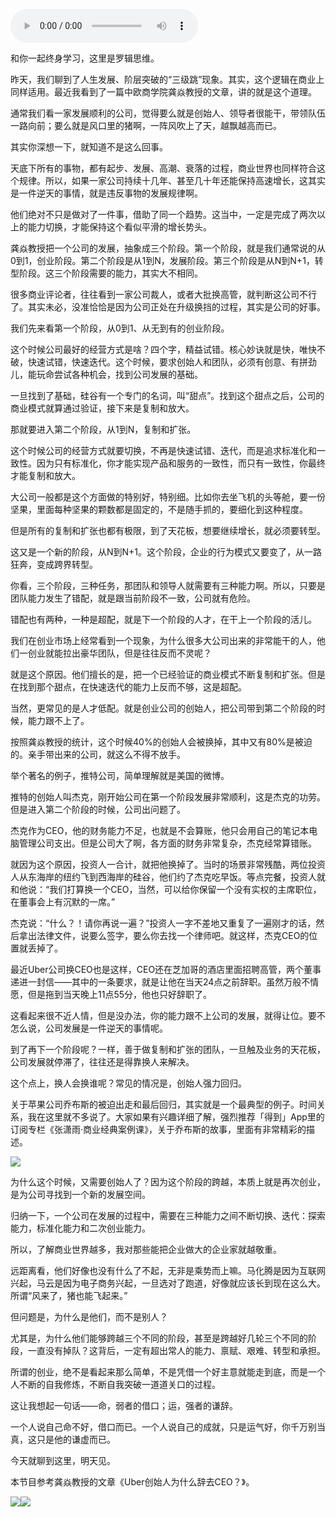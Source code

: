 <audio src="http://igetoss.cdn.igetget.com/mp3/201708/29/201708292156513919812745.mp3" controls="controls">您的浏览器不支持 audio 标签。</audio><p>和你一起终身学习，这里是罗辑思维。</p><p>昨天，我们聊到了人生发展、阶层突破的“三级跳”现象。其实，这个逻辑在商业上同样适用。最近我看到了一篇中欧商学院龚焱教授的文章，讲的就是这个道理。</p><p>通常我们看一家发展顺利的公司，觉得要么就是创始人、领导者很能干，带领队伍一路向前；要么就是风口里的猪啊，一阵风吹上了天，越飘越高而已。</p><p>其实你深想一下，就知道不是这么回事。</p><p>天底下所有的事物，都有起步、发展、高潮、衰落的过程，商业世界也同样符合这个规律。所以，如果一家公司持续十几年、甚至几十年还能保持高速增长，这其实是一件逆天的事情，就是违反事物的发展规律啊。</p><p>他们绝对不只是做对了一件事，借助了同一个趋势。这当中，一定是完成了两次以上的能力切换，才能保持这个看似平滑的增长势头。</p><p>龚焱教授把一个公司的发展，抽象成三个阶段。第一个阶段，就是我们通常说的从0到1，创业阶段。第二个阶段是从1到N，发展阶段。第三个阶段是从N到N+1，转型阶段。这三个阶段需要的能力，其实大不相同。</p><p>很多商业评论者，往往看到一家公司裁人，或者大批换高管，就判断这公司不行了。其实未必，没准恰恰是因为公司正处在升级换挡的过程，其实是公司的好事。</p><p>我们先来看第一个阶段，从0到1、从无到有的创业阶段。</p><p>这个时候公司最好的经营方式是啥？四个字，精益试错。核心妙诀就是快，唯快不破，快速试错，快速迭代。这个时候，要求创始人和团队，必须有创意、有拼劲儿，能玩命尝试各种机会，找到公司发展的基础。</p><p>一旦找到了基础，硅谷有一个专门的名词，叫“甜点”。找到这个甜点之后，公司的商业模式就算通过验证，接下来是复制和放大。</p><p>那就要进入第二个阶段，从1到N，复制和扩张。</p><p>这个时候公司的经营方式就要切换，不再是快速试错、迭代，而是追求标准化和一致性。因为只有标准化，你才能实现产品和服务的一致性，而只有一致性，你最终才能复制和放大。</p><p>大公司一般都是这个方面做的特别好，特别细。比如你去坐飞机的头等舱，要一份坚果，里面每种坚果的颗数都是固定的，不是随手抓的，要细化到这种程度。</p><p>但是所有的复制和扩张也都有极限，到了天花板，想要继续增长，就必须要转型。</p><p>这又是一个新的阶段，从N到N+1。这个阶段，企业的行为模式又要变了，从一路狂奔，变成跨界转型。</p><p>你看，三个阶段，三种任务，那团队和领导人就需要有三种能力啊。所以，只要是团队能力发生了错配，就是跟当前阶段不一致，公司就有危险。</p><p>错配也有两种，一种是超配，就是下一个阶段的人才，在干上一个阶段的活儿。</p><p>我们在创业市场上经常看到一个现象，为什么很多大公司出来的非常能干的人，他们一创业就能拉出豪华团队，但是往往反而不灵呢？</p><p>就是这个原因。他们擅长的是，把一个已经验证的商业模式不断复制和扩张。但是在找到那个甜点，在快速迭代的能力上反而不够，这是超配。</p><p>当然，更常见的是人才低配。就是创业公司的创始人，把公司带到第二个阶段的时候，能力跟不上了。</p><p>按照龚焱教授的统计，这个时候40%的创始人会被换掉，其中又有80%是被迫的。亲手带出来的公司，就这么不得不放手。</p><p>举个著名的例子，推特公司，简单理解就是美国的微博。</p><p>推特的创始人叫杰克，刚开始公司在第一个阶段发展非常顺利，这是杰克的功劳。但是进入第二个阶段的时候，公司出问题了。</p><p>杰克作为CEO，他的财务能力不足，也就是不会算账，他只会用自己的笔记本电脑管理公司支出。但是公司大了啊，各方面的财务非常复杂，杰克经常算错账。</p><p>就因为这个原因，投资人一合计，就把他换掉了。当时的场景非常残酷，两位投资人从东海岸的纽约飞到西海岸的硅谷，他们约了杰克吃早饭。等点完餐，投资人就和他说：“我们打算换一个CEO，当然，可以给你保留一个没有实权的主席职位，在董事会上有沉默的一席。”</p><p>杰克说：“什么？！请你再说一遍？”投资人一字不差地又重复了一遍刚才的话，然后拿出法律文件，说要么签字，要么你去找一个律师吧。就这样，杰克CEO的位置就丢掉了。</p><p>最近Uber公司换CEO也是这样，CEO还在芝加哥的酒店里面招聘高管，两个董事递进一封信——其中的一条要求，就是让他在当天24点之前辞职。虽然万般不情愿，但是拖到当天晚上11点55分，他也只好辞职了。</p><p>这看起来很不近人情，但是没办法，你的能力跟不上公司的发展，就得让位。要不怎么说，公司发展是一件逆天的事情呢。</p><p>到了再下一个阶段呢？一样，善于做复制和扩张的团队，一旦触及业务的天花板，公司发展就停滞了，往往还是得靠换人来解决。</p><p>这个点上，换人会换谁呢？常见的情况是，创始人强力回归。</p><p>关于苹果公司乔布斯的被迫出走和最后回归，其实就是一个最典型的例子。时间关系，我在这里就不多说了。大家如果有兴趣详细了解，强烈推荐「得到」App里的订阅专栏《张潇雨·商业经典案例课》，关于乔布斯的故事，里面有非常精彩的描述。</p><img src="https://piccdn.igetget.com/img/201708/29/201708292024049562842153.jpg" /><p>为什么这个时候，又需要创始人了？因为这个阶段的跨越，本质上就是再次创业，是为公司寻找到一个新的发展空间。</p><p>归纳一下，一个公司在发展的过程中，需要在三种能力之间不断切换、迭代：探索能力，标准化能力和二次创业能力。</p><p>所以，了解商业世界越多，我对那些能把企业做大的企业家就越敬重。</p><p>远距离看，他们好像也没有什么了不起，无非是乘势而上嘛。马化腾是因为互联网兴起，马云是因为电子商务兴起，一旦选对了跑道，好像就应该长到现在这么大。所谓“风来了，猪也能飞起来。”</p><p>但问题是，为什么是他们，而不是别人？</p><p>尤其是，为什么他们能够跨越三个不同的阶段，甚至是跨越好几轮三个不同的阶段，一直没有掉队？这背后，一定有超出常人的能力、禀赋、艰难、转型和承担。</p><p>所谓的创业，绝不是看起来那么简单，不是凭借一个好主意就能走到底，而是一个人不断的自我修炼，不断自我突破一道道关口的过程。</p><p>这让我想起一句话——命，弱者的借口；运，强者的谦辞。</p><p>一个人说自己命不好，借口而已。一个人说自己的成就，只是运气好，你千万别当真，这只是他的谦虚而已。</p><p>今天就聊到这里，明天见。</p><p>本节目参考龚焱教授的文章《Uber创始人为什么辞去CEO？》。</p><img src="https://piccdn.igetget.com/img/201708/29/201708292025240632219271.jpg" /><img src="https://piccdn.igetget.com/img/201708/29/201708292029419481849901.jpg" />